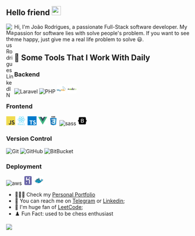 ## Hello friend <img src="https://media.giphy.com/media/hvRJCLFzcasrR4ia7z/giphy.gif" width="25px" height="25px">

<a href="https://www.linkedin.com/in/matheus777/" target="_blank">
  <img align="left" alt="Matheus Rodrigues LinkedIN" width="22px" src="https://raw.githubusercontent.com/peterthehan/peterthehan/master/assets/linkedin.svg" />
</a>

Hi, I'm João Rodrigues, a passionate Full-Stack software developer. My passion for software lies with solve people's problem. If you want to see me happy, just give me a real life problem to solve 😃.
<h2>🚀 Some Tools That I Work With Daily</h2>

<h3>Backend</h3>
<p align="left">
<img src="https://cdn.jsdelivr.net/gh/devicons/devicon/icons/laravel/laravel-plain-wordmark.svg" alt="Laravel" width="25" height="25" />
<img src="https://raw.githubusercontent.com/jmnote/z-icons/master/svg/php.svg" alt="PHP" width="25" height="25" />
<img src="https://raw.githubusercontent.com/devicons/devicon/master/icons/mysql/mysql-original-wordmark.svg" alt="mysql" width="25" height="25" />
<img src="https://raw.githubusercontent.com/devicons/devicon/master/icons/nodejs/nodejs-original-wordmark.svg" alt="nodejs" width="25" height="25" />
</p>

<h3>Frontend</h3>
<p align="left">
<img src="https://raw.githubusercontent.com/devicons/devicon/master/icons/javascript/javascript-original.svg" alt="javascript" width="25" height="25" />
<img src="https://raw.githubusercontent.com/devicons/devicon/master/icons/react/react-original-wordmark.svg" alt="react" width="25" height="25" />
<img src="https://raw.githubusercontent.com/devicons/devicon/master/icons/typescript/typescript-original.svg" alt="typescript" width="25" height="25" />
<img src="https://raw.githubusercontent.com/devicons/devicon/master/icons/vuejs/vuejs-original.svg" alt="vue" width="25" height="25" />
<img src="https://raw.githubusercontent.com/devicons/devicon/master/icons/css3/css3-original-wordmark.svg" alt="css3" width="25" height="25" />
<img src="https://cdn.jsdelivr.net/gh/devicons/devicon/icons/sass/sass-original.svg" alt="sass" width="25" height="25" />
<img src="https://raw.githubusercontent.com/devicons/devicon/master/icons/bootstrap/bootstrap-plain.svg" alt="bootstrap" width="25" height="25" />
</p>
          
<h3>Version Control</h3>
<p align="left">
<img src="https://raw.githubusercontent.com/jmnote/z-icons/master/svg/git.svg" alt="Git" width="25" height="25" />
<img src="https://raw.githubusercontent.com/jmnote/z-icons/master/svg/github.svg" alt="GitHub" width="25" height="25" />
<img src="https://cdn.jsdelivr.net/gh/devicons/devicon/icons/bitbucket/bitbucket-original.svg" alt="BitBucket" width="25" height="25" />
</p>

<h3>Deployment</h3>
<p align="left">
<img src="https://cdn.jsdelivr.net/gh/devicons/devicon/icons/amazonwebservices/amazonwebservices-original-wordmark.svg" alt="aws" width="25" height="25" />
<img src="https://raw.githubusercontent.com/devicons/devicon/master/icons/heroku/heroku-plain.svg" alt="heroku" width="25" height="25" />
<img src="https://raw.githubusercontent.com/devicons/devicon/master/icons/docker/docker-original.svg" alt="Docker" width="25" height="25" />
</p>

- 👨🏼‍💻 Check my <a href="https://matheussoftware.com/work" target="blank">Personal Portfolio</a>
- 💼 You can reach me on <a href="https://t.me/joao_rodrigues1">Telegram</a> or <a href="https://www.linkedin.com/in/matheus777/" target="blank">Linkedin</a>;
- 👯 I'm huge fan of <a href="https://leetcode.com/" target="blank">LeetCode</a>;
- ♟️ Fun Fact: used to be chess enthusiast

<img style="-webkit-user-select: none;margin: auto;background-color: hsl(0, 0%, 90%);transition: background-color 300ms;" src="https://camo.githubusercontent.com/2daa5a3f385c1ede09c109bb121875bb7738b99dffb43683bdf272ac5dd3dd0a/68747470733a2f2f6d65646961312e67697068792e636f6d2f6d656469612f31334867774773584630616947592f67697068792e676966">

